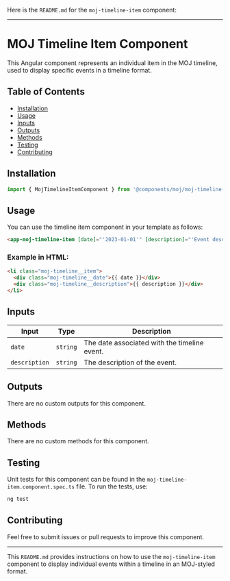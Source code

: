 Here is the `README.md` for the `moj-timeline-item` component:

---

# MOJ Timeline Item Component

This Angular component represents an individual item in the MOJ timeline, used to display specific events in a timeline format.

## Table of Contents

- [Installation](#installation)
- [Usage](#usage)
- [Inputs](#inputs)
- [Outputs](#outputs)
- [Methods](#methods)
- [Testing](#testing)
- [Contributing](#contributing)

## Installation

```typescript
import { MojTimelineItemComponent } from '@components/moj/moj-timeline-item/moj-timeline-item.component';
```

## Usage

You can use the timeline item component in your template as follows:

```html
<app-moj-timeline-item [date]="'2023-01-01'" [description]="'Event description'"></app-moj-timeline-item>
```

### Example in HTML:

```html
<li class="moj-timeline__item">
  <div class="moj-timeline__date">{{ date }}</div>
  <div class="moj-timeline__description">{{ description }}</div>
</li>
```

## Inputs

| Input         | Type     | Description                                  |
| ------------- | -------- | -------------------------------------------- |
| `date`        | `string` | The date associated with the timeline event. |
| `description` | `string` | The description of the event.                |

## Outputs

There are no custom outputs for this component.

## Methods

There are no custom methods for this component.

## Testing

Unit tests for this component can be found in the `moj-timeline-item.component.spec.ts` file. To run the tests, use:

```bash
ng test
```

## Contributing

Feel free to submit issues or pull requests to improve this component.

---

This `README.md` provides instructions on how to use the `moj-timeline-item` component to display individual events within a timeline in an MOJ-styled format.
